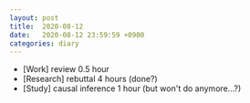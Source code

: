 ```yaml
---
layout: post
title:  2020-08-12
date:   2020-08-12 23:59:59 +0900
categories: diary
---
```


- [Work] review 0.5 hour
- [Research] rebuttal 4 hours (done?)
- [Study] causal inference 1 hour (but won't do anymore...?)
